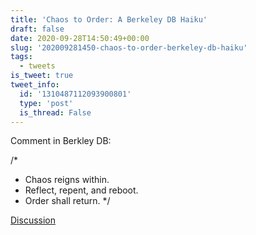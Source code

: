 ```yaml
---
title: 'Chaos to Order: A Berkeley DB Haiku'
draft: false
date: 2020-09-28T14:50:49+00:00
slug: '202009281450-chaos-to-order-berkeley-db-haiku'
tags:
  - tweets
is_tweet: true
tweet_info:
  id: '1310487112093900801'
  type: 'post'
  is_thread: False
---
```




Comment in Berkley DB:

/*
 * Chaos reigns within.
 * Reflect, repent, and reboot.
 * Order shall return.
 */

[Discussion](https://x.com/sytelus/status/1310487112093900801)
